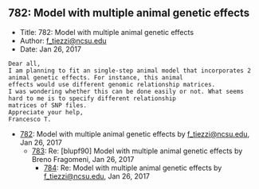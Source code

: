 ## 782: Model with multiple animal genetic effects

- Title: 782: Model with multiple animal genetic effects
- Author: f_tiezzi@ncsu.edu
- Date: Jan 26, 2017

```
Dear all,
I am planning to fit an single-step animal model that incorporates 2 animal genetic effects. For instance, this animal
effects would use different genomic relationship matrices.
I was wondering whether this can be done easily or not. What seems hard to me is to specify different relationship
matrices of SNP files.
Appreciate your help,
Francesco T.
```

- [782](0782.md): Model with multiple animal genetic effects by f_tiezzi@ncsu.edu, Jan 26, 2017
    - [783](0783.md): Re: [blupf90] Model with multiple animal genetic effects by Breno Fragomeni, Jan 26, 2017
        - [784](0784.md): Re: Model with multiple animal genetic effects by f_tiezzi@ncsu.edu, Jan 26, 2017
